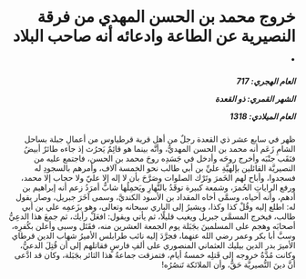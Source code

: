 <h1 dir="rtl">خروج محمد بن الحسن المهدي من فرقة النصيرية عن الطاعة وادعائه أنه صاحب البلاد .</h1>

<h5 dir="rtl">العام الهجري:  717

الشهر القمري: ذو القعدة

العام الميلادي: 1318</h5>

<p dir="rtl">ظهر في سابع عشر ذي القعدة رجلٌ من أهل قرية قرطياوس من أعمالِ جبلة بساحل الشامِ زَعَم أنه محمد بن الحسن المهديُّ، وأنَّه بينما هو قائِمٌ يَحرُث إذ جاءه طائرٌ أبيضُ فنَقَب جنْبَه وأخرج روحَه وأدخل في جَسَدِه روحَ محمد بن الحسن، فاجتمع عليه من النصيريَّة القائلين بإلهيَّةِ عليِّ بن أبي طالب نحو الخمسة آلاف، وأمرهم بالسجودِ له فسجدوا، وأباح لهم الخَمرَ وتَرْك الصلوات وصَرَّحَ بأن لا إله إلا عليّ ولا حجاب إلا محمد، ورفع الراياتِ الحُمرَ، وشمعة كبيرة توقَدُ بالنَّهارِ ويَحمِلُها شابٌّ أمرَدُ زعم أنه إبراهيم بن أدهم، وأنه أحياه، وسمَّى أخاه المقداد بن الأسود الكنديَّ، وسمى آخَرَ جبريل، وصار يقول له: اطلع إليه وقُلْ كذا وكذا، ويشيرُ إلى الباري سبحانه وتعالى، وهو بزَعمِه علي بن أبي طالب، فيخرج المسمَّى جبريل ويغيب قليلًا، ثم يأتي ويقول: افعَلْ رأيك، ثم جمعَ هذا الدعِيُّ أصحابَه وهجم على المسلمينَ بجَبَلة يوم الجمعة العشرين منه، فقَتَل وسبى وأعلن بكُفرِه، وسبَّ أبا بكر وعمر رضي الله عنهما، فجرَّدَ إليه نائب طرابلس الأميرُ شهاب الدين قرطاي الأميرَ بدر الدين بيليك العثماني المنصوري على ألفِ فارسٍ فقاتلهم إلى أن قُتِلَ الدعيُّ، وكانت مُدَّةُ خروجه إلى قَتلِه خمسةُ أيام، فتمزقت جماعةُ هذا الثائر بجَبَلة، وكان قد ادَّعى أنَّ دينَ النُّصيريَّة حَقٌّ، وأن الملائكة تَنصُرُه!</p></br>
